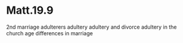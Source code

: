 # Matt.19.9

2nd marriage
adulterers
adultery
adultery and divorce
adultery in the church
age differences in marriage
